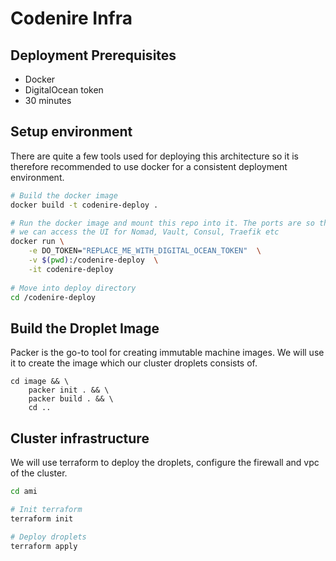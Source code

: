 # Codenire Infra

## Deployment Prerequisites
- Docker
- DigitalOcean token
- 30 minutes

## Setup environment
There are quite a few tools used for deploying this architecture so it is therefore recommended to use docker for a consistent deployment environment.

```bash
# Build the docker image
docker build -t codenire-deploy .

# Run the docker image and mount this repo into it. The ports are so that
# we can access the UI for Nomad, Vault, Consul, Traefik etc
docker run \
	-e DO_TOKEN="REPLACE_ME_WITH_DIGITAL_OCEAN_TOKEN"  \
	-v $(pwd):/codenire-deploy  \
	-it codenire-deploy
	
# Move into deploy directory
cd /codenire-deploy
```

## Build the Droplet Image
Packer is the go-to tool for creating immutable machine images. We will use it to create
the image which our cluster droplets consists of.
```
cd image && \
    packer init . && \
    packer build . && \
    cd ..
```


## Cluster infrastructure
We will use terraform to deploy the droplets, configure the firewall and vpc of the cluster.

```bash
cd ami

# Init terraform
terraform init

# Deploy droplets
terraform apply
```
